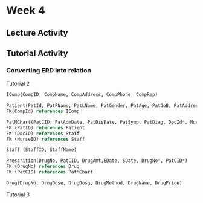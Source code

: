 # Week 4

## Lecture Activity

## Tutorial Activity

### Converting ERD into relation

Tutorial 2

```sql
IComp(CompID, CompName, CompAddress, CompPhone, CompRep)

Patient(PatId, PatFName, PatLName, PatGender, PatAge, PatDoB, PatAddress, PatPhone, PatRDate, CompId*)
FK(CompId) references IComp

PatMChart(PatCID, PatAdmDate, PatDisDate, PatSymp, PatDiag, DocId*, NurseID*, PatID*)
FK (PatID) references Patient
FK (DocID) references Staff
FK (NurseID) references Staff

Staff (StaffID, StaffName)

Prescrition(DrugNo, PatCID, DrugAmt,EDate, SDate, DrugNo*, PatCID*)
FK (DrugNo) references Drug
FK (PatCID) references PatMChart

Drug(DrugNo, DrugDose, DrugDosg, DrugMethod, DrugName, DrugPrice)

```

Tutorial 3

```

```